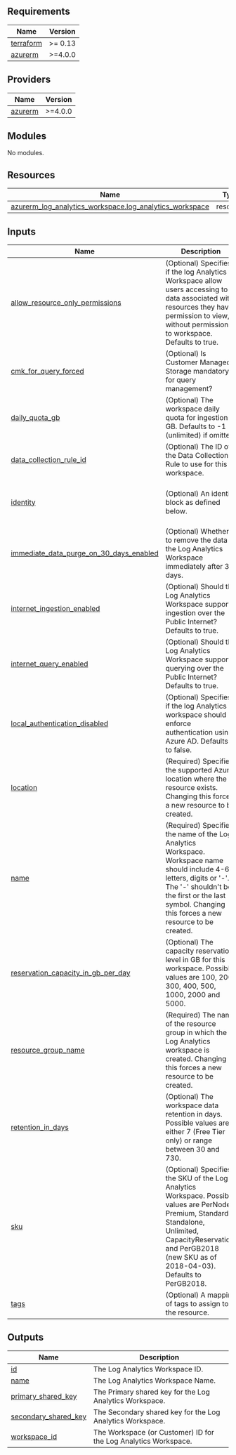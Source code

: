 ## Requirements

| Name | Version |
|------|---------|
| <a name="requirement_terraform"></a> [terraform](#requirement\_terraform) | >= 0.13 |
| <a name="requirement_azurerm"></a> [azurerm](#requirement\_azurerm) | >=4.0.0 |

## Providers

| Name | Version |
|------|---------|
| <a name="provider_azurerm"></a> [azurerm](#provider\_azurerm) | >=4.0.0 |

## Modules

No modules.

## Resources

| Name | Type |
|------|------|
| [azurerm_log_analytics_workspace.log_analytics_workspace](https://registry.terraform.io/providers/hashicorp/azurerm/latest/docs/resources/log_analytics_workspace) | resource |

## Inputs

| Name | Description | Type | Default | Required |
|------|-------------|------|---------|:--------:|
| <a name="input_allow_resource_only_permissions"></a> [allow\_resource\_only\_permissions](#input\_allow\_resource\_only\_permissions) | (Optional) Specifies if the log Analytics Workspace allow users accessing to data associated with resources they have permission to view, without permission to workspace. Defaults to true. | `bool` | `true` | no |
| <a name="input_cmk_for_query_forced"></a> [cmk\_for\_query\_forced](#input\_cmk\_for\_query\_forced) | (Optional) Is Customer Managed Storage mandatory for query management? | `string` | `null` | no |
| <a name="input_daily_quota_gb"></a> [daily\_quota\_gb](#input\_daily\_quota\_gb) | (Optional) The workspace daily quota for ingestion in GB. Defaults to -1 (unlimited) if omitted. | `number` | `-1` | no |
| <a name="input_data_collection_rule_id"></a> [data\_collection\_rule\_id](#input\_data\_collection\_rule\_id) | (Optional) The ID of the Data Collection Rule to use for this workspace. | `string` | `null` | no |
| <a name="input_identity"></a> [identity](#input\_identity) | (Optional) An identity block as defined below. | <pre>object({<br/>    type         = string<br/>    identity_ids = optional(list(string))<br/>  })</pre> | <pre>{<br/>  "identity_ids": [],<br/>  "type": "SystemAssigned"<br/>}</pre> | no |
| <a name="input_immediate_data_purge_on_30_days_enabled"></a> [immediate\_data\_purge\_on\_30\_days\_enabled](#input\_immediate\_data\_purge\_on\_30\_days\_enabled) | (Optional) Whether to remove the data in the Log Analytics Workspace immediately after 30 days. | `string` | `null` | no |
| <a name="input_internet_ingestion_enabled"></a> [internet\_ingestion\_enabled](#input\_internet\_ingestion\_enabled) | (Optional) Should the Log Analytics Workspace support ingestion over the Public Internet? Defaults to true. | `bool` | `true` | no |
| <a name="input_internet_query_enabled"></a> [internet\_query\_enabled](#input\_internet\_query\_enabled) | (Optional) Should the Log Analytics Workspace support querying over the Public Internet? Defaults to true. | `bool` | `true` | no |
| <a name="input_local_authentication_disabled"></a> [local\_authentication\_disabled](#input\_local\_authentication\_disabled) | (Optional) Specifies if the log Analytics workspace should enforce authentication using Azure AD. Defaults to false. | `bool` | `false` | no |
| <a name="input_location"></a> [location](#input\_location) | (Required) Specifies the supported Azure location where the resource exists. Changing this forces a new resource to be created. | `string` | n/a | yes |
| <a name="input_name"></a> [name](#input\_name) | (Required) Specifies the name of the Log Analytics Workspace. Workspace name should include 4-63 letters, digits or '-'. The '-' shouldn't be the first or the last symbol. Changing this forces a new resource to be created. | `string` | n/a | yes |
| <a name="input_reservation_capacity_in_gb_per_day"></a> [reservation\_capacity\_in\_gb\_per\_day](#input\_reservation\_capacity\_in\_gb\_per\_day) | (Optional) The capacity reservation level in GB for this workspace. Possible values are 100, 200, 300, 400, 500, 1000, 2000 and 5000. | `string` | `null` | no |
| <a name="input_resource_group_name"></a> [resource\_group\_name](#input\_resource\_group\_name) | (Required) The name of the resource group in which the Log Analytics workspace is created. Changing this forces a new resource to be created. | `string` | n/a | yes |
| <a name="input_retention_in_days"></a> [retention\_in\_days](#input\_retention\_in\_days) | (Optional) The workspace data retention in days. Possible values are either 7 (Free Tier only) or range between 30 and 730. | `string` | `null` | no |
| <a name="input_sku"></a> [sku](#input\_sku) | (Optional) Specifies the SKU of the Log Analytics Workspace. Possible values are PerNode, Premium, Standard, Standalone, Unlimited, CapacityReservation, and PerGB2018 (new SKU as of 2018-04-03). Defaults to PerGB2018. | `string` | `"PerGB2018"` | no |
| <a name="input_tags"></a> [tags](#input\_tags) | (Optional) A mapping of tags to assign to the resource. | `map(any)` | `{}` | no |

## Outputs

| Name | Description |
|------|-------------|
| <a name="output_id"></a> [id](#output\_id) | The Log Analytics Workspace ID. |
| <a name="output_name"></a> [name](#output\_name) | The Log Analytics Workspace Name. |
| <a name="output_primary_shared_key"></a> [primary\_shared\_key](#output\_primary\_shared\_key) | The Primary shared key for the Log Analytics Workspace. |
| <a name="output_secondary_shared_key"></a> [secondary\_shared\_key](#output\_secondary\_shared\_key) | The Secondary shared key for the Log Analytics Workspace. |
| <a name="output_workspace_id"></a> [workspace\_id](#output\_workspace\_id) | The Workspace (or Customer) ID for the Log Analytics Workspace. |
